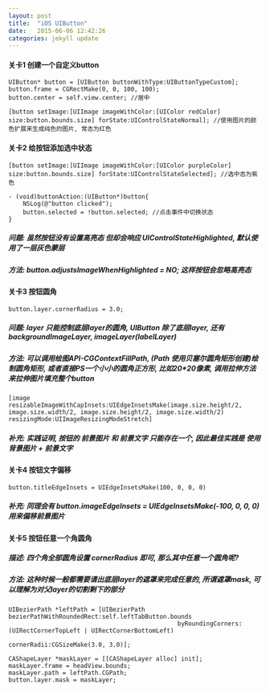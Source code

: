 ```yaml
---
layout: post
title:  "iOS UIButton"
date:   2015-06-06 12:42:26
categories: jekyll update
---
```


#### 关卡1 创建一个自定义button

	UIButton* button = [UIButton buttonWithType:UIButtonTypeCustom];
	button.frame = CGRectMake(0, 0, 100, 100);
	button.center = self.view.center; //居中

	[button setImage:[UIImage imageWithColor:[UIColor redColor] size:button.bounds.size] forState:UIControlStateNormal]; //使用图片的颜色扩展来生成纯色的图片, 常态为红色

#### 关卡2 给按钮添加选中状态

	[button setImage:[UIImage imageWithColor:[UIColor purpleColor] size:button.bounds.size] forState:UIControlStateSelected]; //选中态为紫色

	- (void)buttonAction:(UIButton*)button{
    	NSLog(@"button clicked");
    	button.selected = !button.selected; //点击事件中切换状态
	}

##### 问题: 虽然按钮没有设置高亮态 但却会响应 UIControlStateHighlighted, 默认使用了一层灰色蒙层

##### 方法: button.adjustsImageWhenHighlighted = NO; 这样按钮会忽略高亮态

#### 关卡3 按钮圆角

	button.layer.cornerRadius = 3.0;

##### 问题: layer 只能控制底层layer的圆角, UIButton 除了底层layer, 还有 backgroundImageLayer, imageLayer(labelLayer)

##### 方法: 可以调用绘图API-CGContextFillPath, (Path 使用贝塞尔圆角矩形创建)绘制圆角矩形, 或者直接PS一个小小的圆角正方形, 比如20*20像素, 调用拉伸方法来拉伸图片填充整个button

	[image resizableImageWithCapInsets:UIEdgeInsetsMake(image.size.height/2, image.size.width/2, image.size.height/2, image.size.width/2) resizingMode:UIImageResizingModeStretch] 

##### 补充: 实践证明, 按钮的 前景图片 和 前景文字 只能存在一个, 因此最佳实践是 使用 背景图片 + 前景文字

#### 关卡4 按钮文字偏移

	button.titleEdgeInsets = UIEdgeInsetsMake(100, 0, 0, 0)

##### 补充: 同理会有 button.imageEdgeInsets = UIEdgeInsetsMake(-100, 0, 0, 0) 用来偏移前景图片

#### 关卡5 按钮任意一个角圆角

##### 描述: 四个角全部圆角设置 cornerRadius 即可, 那么其中任意一个圆角呢?
##### 方法: 这种时候一般都需要请出底层layer的遮罩来完成任意的, 所谓遮罩mask, 可以理解为对父layer的切割剩下的部分

	UIBezierPath *leftPath = [UIBezierPath bezierPathWithRoundedRect:self.leftTabButton.bounds
                                                   byRoundingCorners:(UIRectCornerTopLeft | UIRectCornerBottomLeft)
                                                         cornerRadii:CGSizeMake(3.0, 3.0)];
    
	CAShapeLayer *maskLayer = [[CAShapeLayer alloc] init];
	maskLayer.frame = headView.bounds;
	maskLayer.path = leftPath.CGPath;
	button.layer.mask = maskLayer;



[jekyll]:      http://jekyllrb.com
[jekyll-gh]:   https://github.com/jekyll/jekyll
[jekyll-help]: https://github.com/jekyll/jekyll-help
